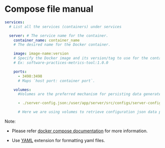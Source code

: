 # Compose file manual

```yaml
services:
  # List all the services (containers) under services

  server: # The service name for the container.
    container_name: container_name
    # The desired name for the Docker container.

    image: image-name:version
    # Specify the Docker image and its version/tag to use for the container.
    # Ex: software-practices-metrics-tool:1.0.0

    ports:
      - 3498:3498
      # Maps `host port: container port`.

    volumes:
      #Volumes are the preferred mechanism for persisting data generated by and used by Docker containers.

      - ./server-config.json:/user/app/server/src/configs/server-config.json

      # Here we are using volumes to retrieve configuration json data provided by user when the container is booting up.
```

Note:

- Please refer
  [docker compose documentation](https://docs.docker.com/get-started/08_using_compose/)
  for more information.

- Use [YAML](https://marketplace.visualstudio.com/items?itemName=redhat.vscode-yaml)
  extension for formatting yaml files.
